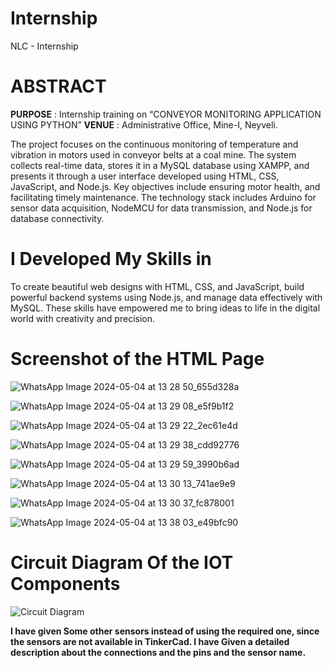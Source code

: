 # Internship
NLC - Internship

# ABSTRACT

**PURPOSE**  :	Internship training on “CONVEYOR MONITORING APPLICATION USING PYTHON”
**VENUE**	   :	Administrative Office, Mine-I, Neyveli.

The project focuses on the continuous monitoring of temperature and vibration in motors used in conveyor belts at a coal mine. The system collects real-time data, stores it in a MySQL database using XAMPP, and presents it through a user interface developed using HTML, CSS, JavaScript, and Node.js. Key objectives include ensuring motor health, and facilitating timely maintenance. The technology stack includes Arduino for sensor data acquisition, NodeMCU for data transmission, and Node.js for database connectivity.

# I Developed My Skills in 
To create beautiful web designs with HTML, CSS, and JavaScript, build powerful backend systems using Node.js, and manage data effectively with MySQL. These skills have empowered me to bring ideas to life in the digital world with creativity and precision.

# Screenshot of the HTML Page

![WhatsApp Image 2024-05-04 at 13 28 50_655d328a](https://github.com/In-Shashidhar-R/Internship/assets/127376016/d3e94548-6fc7-47f5-a5b6-3c261cfa6a65)

![WhatsApp Image 2024-05-04 at 13 29 08_e5f9b1f2](https://github.com/In-Shashidhar-R/Internship/assets/127376016/6bfacf9c-8795-4ac3-b803-a6c719e4fe2c)

![WhatsApp Image 2024-05-04 at 13 29 22_2ec61e4d](https://github.com/In-Shashidhar-R/Internship/assets/127376016/a7b39851-cf8b-4b57-b480-181521722ffd)

![WhatsApp Image 2024-05-04 at 13 29 38_cdd92776](https://github.com/In-Shashidhar-R/Internship/assets/127376016/101ead56-1cfc-4870-9b59-fc97d4b52ab4)

![WhatsApp Image 2024-05-04 at 13 29 59_3990b6ad](https://github.com/In-Shashidhar-R/Internship/assets/127376016/522964a5-5d4b-4052-83ca-01bfa72b85b4)

![WhatsApp Image 2024-05-04 at 13 30 13_741ae9e9](https://github.com/In-Shashidhar-R/Internship/assets/127376016/16cae52d-690b-4c70-8c2c-5ae7febc0c19)

![WhatsApp Image 2024-05-04 at 13 30 37_fc878001](https://github.com/In-Shashidhar-R/Internship/assets/127376016/a4084762-b6f4-447f-9c21-599e755450f7)

![WhatsApp Image 2024-05-04 at 13 38 03_e49bfc90](https://github.com/In-Shashidhar-R/Internship/assets/127376016/118e92cc-7c48-4252-9991-fc7e6d3d41e0)

# Circuit Diagram Of the IOT Components 

![Circuit Diagram](https://github.com/In-Shashidhar-R/Internship/assets/127376016/c4ba3c6a-aec4-499e-98a3-f3c4298a70fe)

**I have given Some other sensors instead of using the required one, since the sensors are not available in TinkerCad. I have Given a detailed description about the connections and the pins and the sensor name.**









